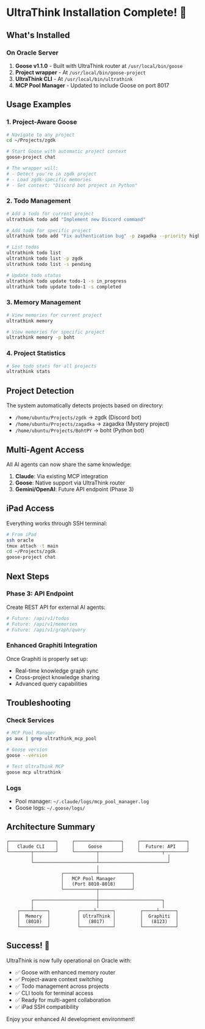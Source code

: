 # UltraThink Installation Complete! 🎉

## What's Installed

### On Oracle Server
1. **Goose v1.1.0** - Built with UltraThink router at `/usr/local/bin/goose`
2. **Project wrapper** - At `/usr/local/bin/goose-project`
3. **UltraThink CLI** - At `/usr/local/bin/ultrathink`
4. **MCP Pool Manager** - Updated to include Goose on port 8017

## Usage Examples

### 1. Project-Aware Goose
```bash
# Navigate to any project
cd ~/Projects/zgdk

# Start Goose with automatic project context
goose-project chat

# The wrapper will:
# - Detect you're in zgdk project
# - Load zgdk-specific memories
# - Set context: "Discord bot project in Python"
```

### 2. Todo Management
```bash
# Add a todo for current project
ultrathink todo add "Implement new Discord command"

# Add todo for specific project
ultrathink todo add "Fix authentication bug" -p zagadka --priority high

# List todos
ultrathink todo list
ultrathink todo list -p zgdk
ultrathink todo list -s pending

# Update todo status
ultrathink todo update todo-1 -s in_progress
ultrathink todo update todo-1 -s completed
```

### 3. Memory Management
```bash
# View memories for current project
ultrathink memory

# View memories for specific project
ultrathink memory -p boht
```

### 4. Project Statistics
```bash
# See todo stats for all projects
ultrathink stats
```

## Project Detection

The system automatically detects projects based on directory:
- `/home/ubuntu/Projects/zgdk` → zgdk (Discord bot)
- `/home/ubuntu/Projects/zagadka` → zagadka (Mystery project)
- `/home/ubuntu/Projects/BohtPY` → boht (Python bot)

## Multi-Agent Access

All AI agents can now share the same knowledge:
1. **Claude**: Via existing MCP integration
2. **Goose**: Native support via UltraThink router
3. **Gemini/OpenAI**: Future API endpoint (Phase 3)

## iPad Access

Everything works through SSH terminal:
```bash
# From iPad
ssh oracle
tmux attach -t main
cd ~/Projects/zgdk
goose-project chat
```

## Next Steps

### Phase 3: API Endpoint
Create REST API for external AI agents:
```python
# Future: /api/v1/todos
# Future: /api/v1/memories
# Future: /api/v1/graph/query
```

### Enhanced Graphiti Integration
Once Graphiti is properly set up:
- Real-time knowledge graph sync
- Cross-project knowledge sharing
- Advanced query capabilities

## Troubleshooting

### Check Services
```bash
# MCP Pool Manager
ps aux | grep ultrathink_mcp_pool

# Goose version
goose --version

# Test UltraThink MCP
goose mcp ultrathink
```

### Logs
- Pool manager: `~/.claude/logs/mcp_pool_manager.log`
- Goose logs: `~/.goose/logs/`

## Architecture Summary

```
┌─────────────────┐     ┌─────────────────┐     ┌─────────────────┐
│   Claude CLI    │     │     Goose       │     │  Future: API    │
└────────┬────────┘     └────────┬────────┘     └────────┬────────┘
         │                       │                         │
         └───────────────────────┴─────────────────────────┘
                                 │
                    ┌────────────┴────────────┐
                    │   MCP Pool Manager      │
                    │   (Port 8010-8018)      │
                    └────────────┬────────────┘
                                 │
         ┌───────────────────────┼───────────────────────┐
         │                       │                       │
    ┌────┴─────┐          ┌─────┴──────┐         ┌─────┴──────┐
    │  Memory  │          │ UltraThink │         │  Graphiti  │
    │  (8010)  │          │   (8017)   │         │   (8123)   │
    └──────────┘          └────────────┘         └────────────┘
```

## Success! 🚀

UltraThink is now fully operational on Oracle with:
- ✅ Goose with enhanced memory router
- ✅ Project-aware context switching
- ✅ Todo management across projects
- ✅ CLI tools for terminal access
- ✅ Ready for multi-agent collaboration
- ✅ iPad SSH compatibility

Enjoy your enhanced AI development environment!
